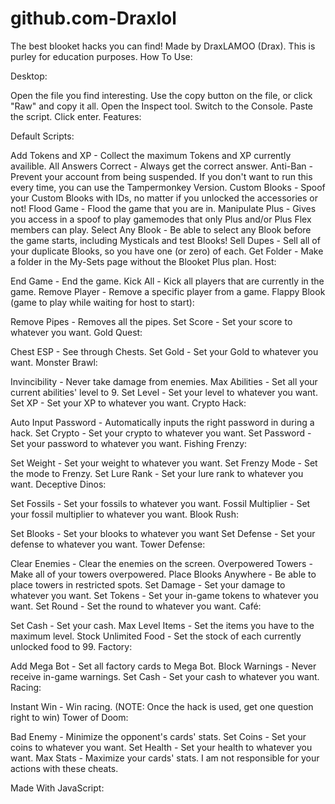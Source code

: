 # github.com-Draxlol
The best blooket hacks you can find!
Made by DraxLAMOO (Drax). This is purley for education purposes.
How To Use:

Desktop:

Open the file you find interesting.
Use the copy button on the file, or click "Raw" and copy it all.
Open the Inspect tool.
Switch to the Console.
Paste the script.
Click enter.
Features:

Default Scripts:

Add Tokens and XP - Collect the maximum Tokens and XP currently availible.
All Answers Correct - Always get the correct answer.
Anti-Ban - Prevent your account from being suspended. If you don't want to run this every time, you can use the Tampermonkey Version.
Custom Blooks - Spoof your Custom Blooks with IDs, no matter if you unlocked the accessories or not!
Flood Game - Flood the game that you are in.
Manipulate Plus - Gives you access in a spoof to play gamemodes that only Plus and/or Plus Flex members can play.
Select Any Blook - Be able to select any Blook before the game starts, including Mysticals and test Blooks!
Sell Dupes - Sell all of your duplicate Blooks, so you have one (or zero) of each.
Get Folder - Make a folder in the My-Sets page without the Blooket Plus plan.
Host:

End Game - End the game.
Kick All - Kick all players that are currently in the game.
Remove Player - Remove a specific player from a game.
Flappy Blook (game to play while waiting for host to start):

Remove Pipes - Removes all the pipes.
Set Score - Set your score to whatever you want.
Gold Quest:

Chest ESP - See through Chests.
Set Gold - Set your Gold to whatever you want.
Monster Brawl:

Invincibility - Never take damage from enemies.
Max Abilities - Set all your current abilities' level to 9.
Set Level - Set your level to whatever you want.
Set XP - Set your XP to whatever you want.
Crypto Hack:

Auto Input Password - Automatically inputs the right password in during a hack.
Set Crypto - Set your crypto to whatever you want.
Set Password - Set your password to whatever you want.
Fishing Frenzy:

Set Weight - Set your weight to whatever you want.
Set Frenzy Mode - Set the mode to Frenzy.
Set Lure Rank - Set your lure rank to whatever you want.
Deceptive Dinos:

Set Fossils - Set your fossils to whatever you want.
Fossil Multiplier - Set your fossil multiplier to whatever you want.
Blook Rush:

Set Blooks - Set your blooks to whatever you want
Set Defense - Set your defense to whatever you want.
Tower Defense:

Clear Enemies - Clear the enemies on the screen.
Overpowered Towers - Make all of your towers overpowered.
Place Blooks Anywhere - Be able to place towers in restricted spots.
Set Damage - Set your damage to whatever you want.
Set Tokens - Set your in-game tokens to whatever you want.
Set Round - Set the round to whatever you want.
Café:

Set Cash - Set your cash.
Max Level Items - Set the items you have to the maximum level.
Stock Unlimited Food - Set the stock of each currently unlocked food to 99.
Factory:

Add Mega Bot - Set all factory cards to Mega Bot.
Block Warnings - Never receive in-game warnings.
Set Cash - Set your cash to whatever you want.
Racing:

Instant Win - Win racing. (NOTE: Once the hack is used, get one question right to win)
Tower of Doom:

Bad Enemy - Minimize the opponent's cards' stats.
Set Coins - Set your coins to whatever you want.
Set Health - Set your health to whatever you want.
Max Stats - Maximize your cards' stats.
I am not responsible for your actions with these cheats.

Made With JavaScript:
